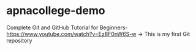 # apnacollege-demo
Complete Git and GitHub Tutorial for Beginners-https://www.youtube.com/watch?v=Ez8F0nW6S-w  -> This is my first Git repository
